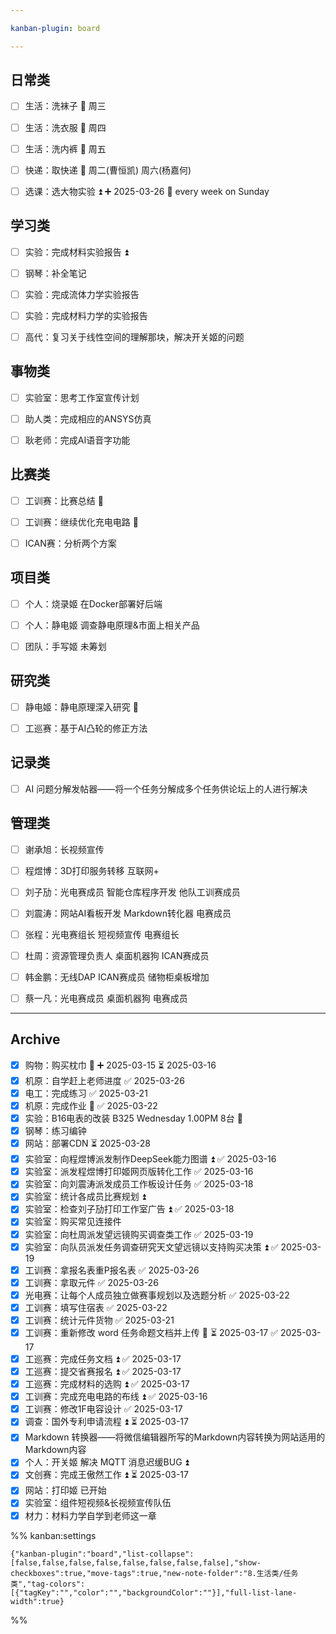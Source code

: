 ```yaml
---

kanban-plugin: board

---
```


## 日常类

- [ ] 生活：洗袜子 🔁 周三
- [ ] 生活：洗衣服 🔁 周四
- [ ] 生活：洗内裤 🔁 周五
- [ ] 快递：取快递 🔁 周二(曹恒凯) 周六(杨嘉何)
- [ ] 选课：选大物实验 ⏫ ➕ 2025-03-26 🔁 every week on Sunday


## 学习类

- [ ] 实验：完成材料实验报告 ⏫
- [ ] 钢琴：补全笔记
- [ ] 实验：完成流体力学实验报告
- [ ] 实验：完成材料力学的实验报告
- [ ] 高代：复习关于线性空间的理解那块，解决开关姬的问题


## 事物类

- [ ] 实验室：思考工作室宣传计划
- [ ] 助人类：完成相应的ANSYS仿真
- [ ] 耿老师：完成AI语音字功能


## 比赛类

- [ ] 工训赛：比赛总结 🔺
- [ ] 工训赛：继续优化充电电路 🔺
- [ ] ICAN赛：分析两个方案


## 项目类

- [ ] 个人：烧录姬 在Docker部署好后端
- [ ] 个人：静电姬 调查静电原理&市面上相关产品
- [ ] 团队：手写姬 未筹划


## 研究类

- [ ] 静电姬：静电原理深入研究 🔼
- [ ] 工巡赛：基于AI凸轮的修正方法


## 记录类

- [ ] AI 问题分解发帖器——将一个任务分解成多个任务供论坛上的人进行解决


## 管理类

- [ ] 谢承旭：长视频宣传
- [ ] 程煜博：3D打印服务转移 互联网+
- [ ] 刘子劢：光电赛成员 智能仓库程序开发 他队工训赛成员
- [ ] 刘震涛：网站AI看板开发 Markdown转化器 电赛成员
- [ ] 张程：光电赛组长 短视频宣传 电赛组长
- [ ] 杜周：资源管理负责人 桌面机器狗 ICAN赛成员
- [ ] 韩金鹏：无线DAP ICAN赛成员 储物柜桌板增加
- [ ] 蔡一凡：光电赛成员 桌面机器狗 电赛成员


***

## Archive

- [x] 购物：购买枕巾 🔽 ➕ 2025-03-15 ⏳ 2025-03-16
- [x] 机原：自学赶上老师进度 ✅ 2025-03-26
- [x] 电工：完成练习 ✅ 2025-03-21
- [x] 机原：完成作业 🔺 ✅ 2025-03-22
- [x] 实验：B16电表的改装 B325 Wednesday 1.00PM 8台 🔺
- [x] 钢琴：练习编钟
- [x] 网站：部署CDN ⏳ 2025-03-28
- [x] 实验室：向程煜博派发制作DeepSeek能力图谱 ⏫ ✅ 2025-03-16
- [x] 实验室：派发程煜博打印姬网页版转化工作 ✅ 2025-03-16
- [x] 实验室：向刘震涛派发成员工作板设计任务 ✅ 2025-03-18
- [x] 实验室：统计各成员比赛规划 ⏫
- [x] 实验室：检查刘子劢打印工作室广告 ⏫ ✅ 2025-03-18
- [x] 实验室：购买常见连接件
- [x] 实验室：向杜周派发望远镜购买调查类工作 ✅ 2025-03-19
- [x] 实验室：向队员派发任务调查研究天文望远镜以支持购买决策 ⏫ ✅ 2025-03-19
- [x] 工训赛：拿报名表重P报名表 ✅ 2025-03-26
- [x] 工训赛：拿取元件 ✅ 2025-03-26
- [x] 光电赛：让每个人成员独立做赛事规划以及选题分析 ✅ 2025-03-22
- [x] 工训赛：填写住宿表 ✅ 2025-03-22
- [x] 工训赛：统计元件货物 ✅ 2025-03-21
- [x] 工训赛：重新修改 word 任务命题文档并上传 🔺 ⏳ 2025-03-17 ✅ 2025-03-17
- [x] 工巡赛：完成任务文档 ⏫ ✅ 2025-03-17
- [x] 工巡赛：提交省赛报名 ⏫ ✅ 2025-03-17
- [x] 工巡赛：完成材料的选购 ⏫ ✅ 2025-03-17
- [x] 工训赛：完成充电电路的布线 ⏫ ✅ 2025-03-16
- [x] 工训赛：修改1F电容设计 ✅ 2025-03-17
- [x] 调查：国外专利申请流程 ⏫ ⏳ 2025-03-17
- [x] Markdown 转换器——将微信编辑器所写的Markdown内容转换为网站适用的Markdown内容
- [x] 个人：开关姬 解决 MQTT 消息迟缓BUG ⏫
- [x] 文创赛：完成王傲然工作 ⏫ ⏳ 2025-03-17
- [x] 网站：打印姬 已开始
- [x] 实验室：组件短视频&长视频宣传队伍
- [x] 材力：材料力学自学到老师这一章

%% kanban:settings
```
{"kanban-plugin":"board","list-collapse":[false,false,false,false,false,false,false,false],"show-checkboxes":true,"move-tags":true,"new-note-folder":"8.生活类/任务类","tag-colors":[{"tagKey":"","color":"","backgroundColor":""}],"full-list-lane-width":true}
```
%%